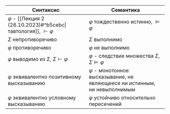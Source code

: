 
| Синтаксис | Семантика |
| ---- | ---- |
| $\varphi$ - [[Лекция 2 (26.10.2023)#^b5cebc\|тавтология]], $\vdash \varphi$ | $\varphi$ тождественно истинно, $\vDash \varphi$ |
| $\Sigma$ непротиворечиво | $\Sigma$ выполнимо |
| $\varphi$ противоречиво | $\varphi$ не выполнимо |
| $\varphi$ выводимо из $\Sigma$, $\Sigma \vdash \varphi$ | $\varphi$ - следствие множества $\Sigma$, $\Sigma\vDash\varphi$ |
| $\varphi$ эквивалентно позитивному высказыванию | $\varphi$ - монотонное высказывание, не являющееся ни истинным, ни невыполнимым |
| $\varphi$ эквивалентно условному высказыванию | $\varphi$ устойчиво относительно пересечений |
